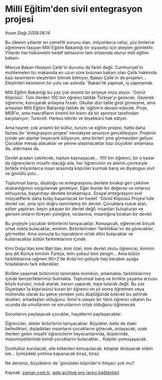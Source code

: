 # Milli Eğitim'den sivil entegrasyon projesi

*İhsan Dağı 2008.06.14*

<tr><td class="metin" colspan="2" style="padding-top: 20px; padding-left: 5px; padding-right: 10px;">Bu ülkenin yıllardır en çetrefilli sorunu olan, milyonlarca veliyi, yüz binlerce öğretmeni taşıyan Milli Eğitim Bakanlığı bir siyasetçi için ateşten gömlektir. Yıllardır her hükümetin hedef tahtasının tam ortasında oturur milli eğitim bakanı.</td></tr><tr><td class="metin" colspan="2" style="padding-top: 20px; padding-left: 5px; padding-right: 10px;"><p> Mevcut Bakan Hüseyin Çelik'in durumu da farklı değil. Cumhuriyet'in muhtemelen bu makamda en uzun süre bulunan bakanı olan Çelik hakkında bazı kesimlerin eleştirileri bitmek bilmiyor, Bakan Çelik'in de projeleri... Eleştirileri kesmenin bir yolu var aslında: 'Bakan'lık yapmak, iş yapmamak.
<p>Milli Eğitim Bakanlığı bu yaz çok önemli bir projeye imza atıyor: 'Gönül Köprüsü'. Tüm illerden 100 bin öğrenci tatilde Türkiye'yi gezecek. Gezerek öğrenme, konuşarak anlaşma fırsatı. Okullar dün tatile girdi girmesine, ama anlaşılan Milli Eğitim Bakanlığı tatilde de 'eğitim'e devam edecek. Proje, MEB'in, ama masrafların önemli bir kısmı da bir sponsor tarafından karşılanıyor: Turkcell. Herkes tebriki ve teşekkürü hak ediyor. 
<p>Ama hayret; çok anlamlı bir kültür, turizm ve eğitim projesi, hatta daha fazlası bir 'entegrasyon projesi' neredeyse sessizce gerçekleşiyor. Projenin içinde yer alanlar heyecanlı biliyorum, ama birileri yine görmezden geliyor. Çocuklar mesajı alacaklar ve yerine ulaştıracaklar bazı büyükler anlamasa da, aldırmasa da. 
<p>Devlet aradan çekilecek, toplum kaynaşacak... 100 bin öğrenci, bir o kadar da öğrencilerin misafir olacağı aile, her öğrencinin ve ailenin çevresiyle birlikte milyonlarca insan arasında köprüler kurmak barış ve diyalogun sivil ve gönüllü yolu... 
<p>Toplumsal barışı, diyaloğu ve entegrasyonu devlete bırakıp geri çekilme alışkanlığımızı sorgulamak gerekiyor. Eğer bunlar bir değerse ve onlarsız olmuyorsa, başarmayı devlete bırakamayız. Sosyal entegrasyon sivil inisiyatiflerle daha kolay başarılacak bir hedef. 'Gönül Köprüsü Projesi'nde devlet var, ama işini doğru tanımlamış bir devlet. Çocuklara nutuk atan, ezber yaptıran, beyin yıkayan bir devlet değil; insanları buluşturan ve gerisini onların titreyen yüreğine, vicdanına, insanlığına bırakan bir devlet.
<p>Bu projeyle çocuklar birbirlerini tanıyacaklar. Konuşacak, eğlenecek birçok ortak nokta bulacaklar, eminim. Birbirlerinden 'farklılıklar'ını da görecekler, görmeliler. Ama sonuçta bu toprakların ortak dilini bulacaklar ve kullanacaklar bütün farklılıklarının içinde. 
<p>Kimi Doğu'dan kimi Batı'dan, kimi özel, kimi devlet okulu öğrencisi, kiminin ana dili Kürtçe kiminin Türkçe, kimi yoksul kimi zengin... Ama bütün farklılıklarına rağmen 90+2'de Arda'nın golüyle hep beraber ayağa fırladıklarını fark edecekler.
<p>Birlikte yaşamak birbirimizi tanımakla mümkün, anlamakla; farklılıklarımız içinde benzerliklerimizi bulmakla. Toplumsal barış ve birlikte yaşama arzusu böyle kurulur, nutuk atarak, kanun yaparak, topa tutarak değil. Bu yaz Diyarbakır'la köprüsünü kuran bir öğrenci on yıl sonra öğretmen veya mühendis olarak bu şehre yeniden yolu düştüğünde bilecek bu şehirde dostları, arkadaşları olduğunu. İzmir'e ulaşan bir Vanlı öğrenci vatanın bu ucunda da umutlarının ve sorunlarının ortak olduğunu öğrenecek. 
<p>Sorunlarını paylaşacak çocuklar, hayallerini paylaşacaklar.
<p>Öğrenciler, aileler birbirlerini tanıyacaklar. Büyükler, belki de öteki belledikleri, dışladıkları insanların çocuklarını görecek, anlayacak; uzak illerden gelen misafir öğrencilerin heyecanlarında, düşlerinde, masumiyetlerinde kendi çocuklarını bulacaklar... Kalpler yumuşayacak.
<p>Dostluklar kurulacak, aile kökenleri konuşulacak, kitaplar dolaşacak elden ele... İçimizdeki yırtılma kapanacak biraz, biraz.
<p>Ne dersiniz, büyüklerin de 'gönülden köprüler'e ihtiyacı yok mu?<br/></p></p></p></p></p></p></p></p></p></p></p></p></td></tr>

Kaynak: [zaman.com.tr](http://zaman.com.tr/yazar.do?yazino=702018), [web.archive.org (arşiv bağlantısı)](http://web.archive.org/web/20080803183114/http://www.zaman.com.tr:80/yazar.do?yazino=702018)
